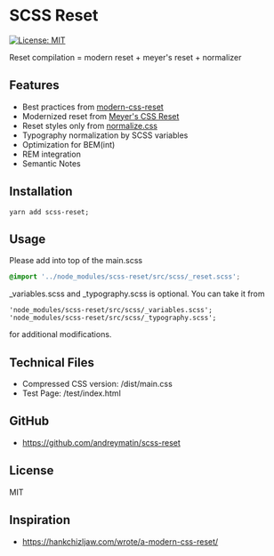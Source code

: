 # SCSS Reset

[![License: MIT](https://img.shields.io/badge/License-MIT-blue.svg)](https://opensource.org/licenses/MIT)

Reset compilation = modern reset + meyer's reset + normalizer

## Features

- Best practices from [modern-css-reset](https://github.com/hankchizljaw/modern-css-reset)
- Modernized reset from [Meyer's CSS Reset](https://meyerweb.com/eric/tools/css/reset/)
- Reset styles only from [normalize.css](https://necolas.github.io/normalize.css/)
- Typography normalization by SCSS variables
- Optimization for BEM(int)
- REM integration
- Semantic Notes

## Installation


```
yarn add scss-reset;

```

## Usage

Please add into top of the main.scss

```scss
@import '../node_modules/scss-reset/src/scss/_reset.scss';
```

_variables.scss and _typography.scss is optional.
You can take it from

```
'node_modules/scss-reset/src/scss/_variables.scss';
'node_modules/scss-reset/src/scss/_typography.scss';
```

for additional modifications.


## Technical Files

- Compressed CSS version: /dist/main.css
- Test Page: /test/index.html

## GitHub

- https://github.com/andreymatin/scss-reset


## License

MIT


## Inspiration

- https://hankchizljaw.com/wrote/a-modern-css-reset/

